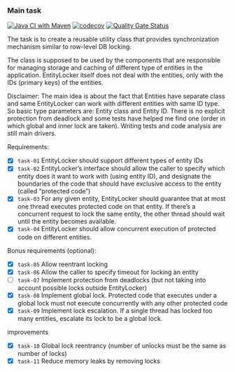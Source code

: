 ### Main task

[![Java CI with Maven](https://github.com/reomor/EntityLocker/actions/workflows/maven.yml/badge.svg)](https://github.com/reomor/EntityLocker/actions/workflows/maven.yml)
[![codecov](https://codecov.io/gh/reomor/EntityLocker/branch/main/graph/badge.svg?token=U1T2UIM93I)](https://codecov.io/gh/reomor/EntityLocker)
[![Quality Gate Status](https://sonarcloud.io/api/project_badges/measure?project=reomor_EntityLocker&metric=alert_status)](https://sonarcloud.io/summary/new_code?id=reomor_EntityLocker)

The task is to create a reusable utility class that provides synchronization mechanism similar to row-level DB locking.
<p>
The class is supposed to be used by the components that are responsible for managing storage and caching of different
type of entities in the application.
EntityLocker itself does not deal with the entities, only with the IDs (primary keys) of the entities.
<p>

Disclaimer:
The main idea is about the fact that Entities have separate class and same EntityLocker can work with different entities with same ID type.
So basic type parameters are: Entity class and Entity ID. 
There is no explicit protection from deadlock and some tests have helped me find one (order in which global and inner lock are taken). 
Writing tests and code analysis are still main drivers.

<p>
Requirements:

- [x] `task-01` EntityLocker should support different types of entity IDs
- [x] `task-02` EntityLocker’s interface should allow the caller to specify which entity does it want to work with (using entity ID),
  and designate the boundaries of the code that should have exclusive access to the entity (called “protected code”)
- [x] `task-03` For any given entity, EntityLocker should guarantee that at most one thread executes protected code on that entity.
  If there’s a concurrent request to lock the same entity, the other thread should wait until the entity becomes available.
- [x] `task-04` EntityLocker should allow concurrent execution of protected code on different entities.

<p>
Bonus requirements (optional):

- [x] `task-05` Allow reentrant locking
- [x] `task-06` Allow the caller to specify timeout for locking an entity
- [ ] `task-07` Implement protection from deadlocks (but not taking into account possible locks outside EntityLocker)
- [x] `task-08` Implement global lock. Protected code that executes under a global lock must not execute concurrently with any other protected code
- [x] `task-09` Implement lock escalation. If a single thread has locked too many entities, escalate its lock to be a global lock. 

improvements
- [x] `task-10` Global lock reentrancy (number of unlocks must be the same as number of locks)
- [x] `task-11` Reduce memory leaks by removing locks
